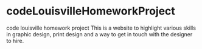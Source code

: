 # codeLouisvilleHomeworkProject
code louisville homework project
This is a website to highlight various skills in graphic design, print design and a way to get in touch with the designer to hire.